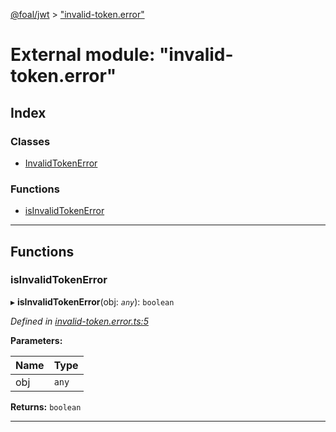 [@foal/jwt](../README.md) > ["invalid-token.error"](../modules/_invalid_token_error_.md)

# External module: "invalid-token.error"

## Index

### Classes

* [InvalidTokenError](../classes/_invalid_token_error_.invalidtokenerror.md)

### Functions

* [isInvalidTokenError](_invalid_token_error_.md#isinvalidtokenerror)

---

## Functions

<a id="isinvalidtokenerror"></a>

###  isInvalidTokenError

▸ **isInvalidTokenError**(obj: *`any`*): `boolean`

*Defined in [invalid-token.error.ts:5](https://github.com/FoalTS/foal/blob/70cc46bd/packages/jwt/src/invalid-token.error.ts#L5)*

**Parameters:**

| Name | Type |
| ------ | ------ |
| obj | `any` |

**Returns:** `boolean`

___


